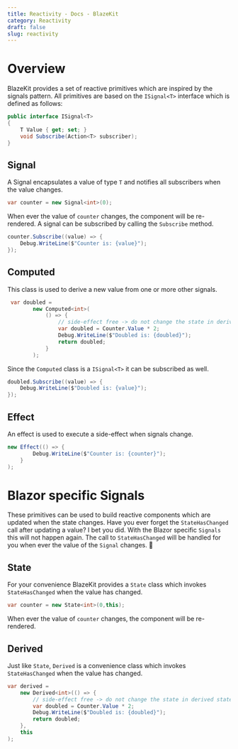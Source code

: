 ```yaml
---
title: Reactivity - Docs - BlazeKit
category: Reactivity
draft: false
slug: reactivity
---
```

#  Overview
BlazeKit provides a set of reactive primitives which are inspired by the signals pattern.
All primitives are based on the `ISignal<T>` interface which is defined as follows:
```csharp
public interface ISignal<T>
{
    T Value { get; set; }
    void Subscribe(Action<T> subscriber);
}
```

## Signal
A Signal encapsulates a value of type `T` and notifies all subscribers when the value changes.

```csharp
var counter = new Signal<int>(0);
```
When ever the value of `counter` changes, the component will be re-rendered.
A signal can be subscribed by calling the `Subscribe` method.
```csharp
counter.Subscribe((value) => {
    Debug.WriteLine($"Counter is: {value}");
});
```


## Computed
This class is used to derive a new value from one or more other signals.
```csharp
 var doubled =
        new Computed<int>(
            () => {
                // side-effect free -> do not change the state in derived states
                var doubled = Counter.Value * 2;
                Debug.WriteLine($"Doubled is: {doubled}");
                return doubled;
            }
        );
```
Since the `Computed` class is a `ISignal<T>` it can be subscribed as well.
```csharp
doubled.Subscribe((value) => {
    Debug.WriteLine($"Doubled is: {value}");
});
```

## Effect
An effect is used to execute a side-effect when signals change.
```csharp
new Effect(() => {
        Debug.WriteLine($"Counter is: {counter}");
    }
);
```
# Blazor specific Signals

These primitives can be used to build reactive components which are updated when the state changes.
Have you ever forget the `StateHasChanged` call after updating a value? I bet you did. With the Blazor specific `Signals` this will not happen again. The call to `StateHasChanged` will be handled for you when ever the value of the `Signal` changes. 🎉

## State
For your convenience BlazeKit provides a `State` class which invokes `StateHasChanged` when the value has changed.

```csharp
var counter = new State<int>(0,this);
```
When ever the value of `counter` changes, the component will be re-rendered.

## Derived
Just like `State`, `Derived` is a convenience class which invokes `StateHasChanged` when the value has changed.

```csharp
var derived =
    new Derived<int>(() => {
        // side-effect free -> do not change the state in derived states
        var doubled = Counter.Value * 2;
        Debug.WriteLine($"Doubled is: {doubled}");
        return doubled;
    },
    this
);
```
